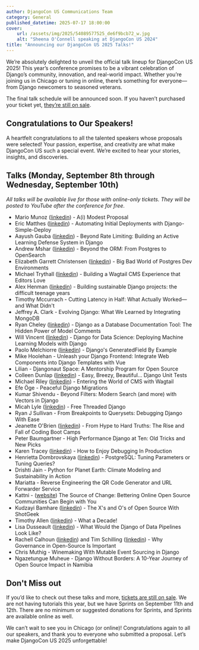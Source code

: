 ```yaml
---
author: DjangoCon US Communications Team
category: General
published_datetime: 2025-07-17 18:00:00
cover:
    url: /assets/img/2025/54089577525_de6f9bcb72_w.jpg
    alt: "Sheena O'Connell speaking at DjangoCon US 2024"
title: "Announcing our DjangoCon US 2025 Talks!"
---
```


We’re absolutely delighted to unveil the official talk lineup for DjangoCon US 2025! This year’s conference promises to be a vibrant celebration of Django’s community, innovation, and real-world impact. Whether you’re joining us in Chicago or tuning in online, there’s something for everyone—from Django newcomers to seasoned veterans.

The final talk schedule will be announced soon. If you haven’t purchased your ticket yet, [they’re still on sale]({{site.ticket_link}}).

## Congratulations to Our Speakers!

A heartfelt congratulations to all the talented speakers whose proposals were selected! Your passion, expertise, and creativity are what make DjangoCon US such a special event. We’re excited to hear your stories, insights, and discoveries.

## Talks (Monday, September 8th through Wednesday, September 10th)

_All talks will be available live for those with online-only tickets. They will be posted to YouTube after the conference for free._

- Mario Munoz ([linkedin](https://www.linkedin.com/in/mario-a-munoz/)) - A(i) Modest Proposal
- Eric Matthes ([linkedin](https://www.linkedin.com/in/eric-matthes-598765205/)) - Automating Initial Deployments with Django-Simple-Deploy
- Aayush Gauba ([linkedin](https://www.linkedin.com/in/aayush-gauba-4b1223161/)) - Beyond Rate Limiting: Building an Active Learning Defense System in Django
- Andrew Mshar ([linkedin](https://www.linkedin.com/in/andrew-mshar/)) - Beyond the ORM: From Postgres to OpenSearch
- Elizabeth Garrett Christensen ([linkedin](https://www.linkedin.com/in/elizabeth-garrett-christensen/)) - Big Bad World of Postgres Dev Environments
- Michael Trythall ([linkedin](https://www.linkedin.com/in/mtrythall/)) - Building a Wagtail CMS Experience that Editors Love
- Alex Henman ([linkedin](https://www.linkedin.com/in/alexhenman/)) - Building sustainable Django projects: the difficult teenage years
- Timothy Mccurrach - Cutting Latency in Half: What Actually Worked—and What Didn't
- Jeffrey A. Clark - Evolving Django: What We Learned by Integrating MongoDB
- Ryan Cheley ([linkedin](https://www.linkedin.com/in/ryan-cheley/)) - Django as a Database Documentation Tool: The Hidden Power of Model Comments
- Will Vincent ([linkedin](https://www.linkedin.com/in/william-s-vincent/)) - Django for Data Science: Deploying Machine Learning Models with Django
- Paolo Melchiorre ([linkedin](https://www.linkedin.com/in/paolomelchiorre/)) - Django's GeneratedField By Example
- Mike Hoolehan - Unleash your Django Frontend: Integrate Web Components into Django Templates with Vue 
- Lilian - Djangonaut Space: A Mentorship Program for Open Source
- Colleen Dunlap ([linkedin](https://www.linkedin.com/in/colleen-dunlap-118a5a10b/)) - Easy, Breezy, Beautiful... Django Unit Tests
- Michael Riley ([linkedin](https://www.linkedin.com/in/michael-riley-jr-99366589/)) - Entering the World of CMS with Wagtail
- Efe Öge - Peaceful Django Migrations
- Kumar Shivendu - Beyond Filters: Modern Search (and more) with Vectors in Django
- Micah Lyle ([linkedin](https://www.linkedin.com/in/micahlyle/)) - Free Threaded Django
- Ryan J Sullivan - From Breakpoints to Querysets: Debugging Django With Ease
- Jeanette O'Brien ([linkedin](https://www.linkedin.com/in/jeanetteob/)) - From Hype to Hard Truths: The Rise and Fall of Coding Boot Camps
- Peter Baumgartner - High Performance Django at Ten: Old Tricks and New Picks
- Karen Tracey ([linkedin](https://www.linkedin.com/in/karen-tracey-b616255/)) - How to Enjoy Debugging In Production
- Henrietta Dombrovskaya ([linkedin](https://www.linkedin.com/in/henrietta-dombrovskaya-367b26/)) - PostgreSQL: Tuning Parameters or Tuning Queries?
- Drishti Jain - Python for Planet Earth: Climate Modeling and Sustainability in Action
- Mariatta - Reverse Engineering the QR Code Generator and URL Forwarder Service
- Kattni - ([website](https://kattni.com)) The Source of Change: Bettering Online Open Source Communities Can Begin with You
- Kudzayi Bamhare ([linkedin](https://www.linkedin.com/in/kudzayi-bamhare-3b6991b7/)) - The X's and O's of Open Source With ShotGeek
- Timothy Allen ([linkedin](https://www.linkedin.com/in/flipperpa/)) - What a Decade!
- Lisa Dusseault ([linkedin](https://www.linkedin.com/in/lisadusseault/)) - What Would the Django of Data Pipelines Look Like?
- Rachell Calhoun ([linkedin](https://www.linkedin.com/in/rachell-calhoun-0793525a/)) and Tim Schilling ([linkedin](https://www.linkedin.com/in/tim-schilling-5b365a15/)) - Why Governance in Open-Source Is Important
- Chris Muthig - Winemaking With Mutable Event Sourcing in Django
- Ngazetungue Muheue - Django Without Borders: A 10-Year Journey of Open Source Impact in Namibia


## Don't Miss out

If you’d like to check out these talks and more, [tickets are still on sale]({{site.ticket_link}}). We are not having tutorials this year, but we have Sprints on September 11th and 12th. There are no minimum or suggested donations for Sprints, and Sprints are available online as well.

We can’t wait to see you in Chicago (or online)! Congratulations again to all our speakers, and thank you to everyone who submitted a proposal. Let’s make DjangoCon US 2025 unforgettable!
